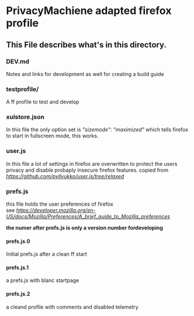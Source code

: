# PrivacyMachiene adapted firefox profile


## This File describes what's in this directory.

### DEV.md
Notes and links for development as well for creating a build guide 

### testprofile/

A ff profile to test and develop 

### xulstore.json
In this file the only option set is _"sizemode": "maximized"_ which tells firefox to start in fullscreen mode, this works.

### user.js
In this file a lot of settings in firefox are overwritten to protect the users privacy and disable probaply insecure firefox features.
copied from _https://github.com/pyllyukko/user.js/tree/relaxed_

### prefs.js
this file holds the user preferences of firefox  
see _https://developer.mozilla.org/en-US/docs/Mozilla/Preferences/A_brief_guide_to_Mozilla_preferences_  
  
__the numer after prefs.js is only a version number fordeveloping__  


#### prefs.js.0
Initial prefs.js after a clean ff start

#### prefs.js.1
a prefs.js with blanc startpage

#### prefs.js.2
a cleand profile with comments and disabled telemetry
